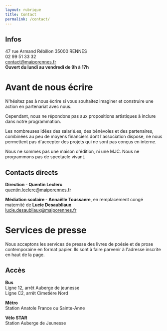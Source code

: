 ```yaml
---
layout: rubrique
title: Contact
permalink: /contact/
---
```

## Infos

47 rue Armand Rébillon 35000 RENNES\
02 99 51 33 32\
contact@maiporennes.fr\
**Ouvert du lundi au vendredi de 9h à 17h**

# Avant de nous écrire

N'hésitez pas à nous écrire si vous souhaitez imaginer et construire une action en partenariat avec nous.

Cependant, nous ne répondons pas aux propositions artistiques à inclure dans notre programmation.

Les nombreuses idées des salarié.es, des bénévoles et des partenaires, combinées au peu de moyens financiers dont l'association dispose, ne nous permettent pas d'accepter des projets qui ne sont pas conçus en interne.

Nous ne sommes pas une maison d'édition, ni une MJC. Nous ne programmons pas de spectacle vivant.

## Contacts directs

**Direction - Quentin Leclerc**\
quentin.leclerc@maiporennes.fr

**Médiation scolaire - Annaëlle Toussaere**, en remplacement congé maternité de **Lucie Desaubliaux**\
lucie.desaubliaux@maiporennes.fr

# Services de presse

Nous acceptons les services de presse des livres de poésie et de prose contemporaine en format papier. Ils sont à faire parvenir à l'adresse inscrite en haut de la page.

## Accès

**Bus**\
Ligne 12, arrêt Auberge de jeunesse\
Ligne C2, arrêt Cimetière Nord

**Métro**\
Station Anatole France ou Sainte-Anne

**Vélo STAR**\
Station Auberge de Jeunesse
